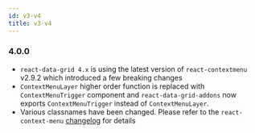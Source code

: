 ```yaml
---
id: v3-v4
title: v3-v4
---
```


### 4.0.0
- `react-data-grid 4.x` is using the latest version of `react-contextmenu` v2.9.2 which introduced a few breaking changes
- `ContextMenuLayer` higher order function is replaced with `ContextMenuTrigger` component and `react-data-grid-addons` now exports `ContextMenuTrigger` instead of `ContextMenuLayer`.
- Various classnames have been changed. Please refer to the `react-context-menu` [changelog](https://github.com/vkbansal/react-contextmenu/releases/tag/v2.0.0-alpha.1) for details

